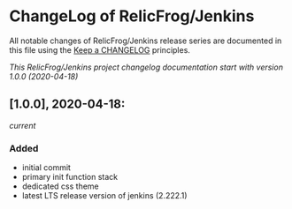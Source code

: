 # ChangeLog of RelicFrog/Jenkins

All notable changes of RelicFrog/Jenkins release series are documented in this file using the [Keep a CHANGELOG](http://keepachangelog.com/) principles.

_This RelicFrog/Jenkins project changelog documentation start with version 1.0.0 (2020-04-18)_

## [1.0.0], 2020-04-18:
_current_

### Added

* initial commit
* primary init function stack
* dedicated css theme
* latest LTS release version of jenkins (2.222.1)